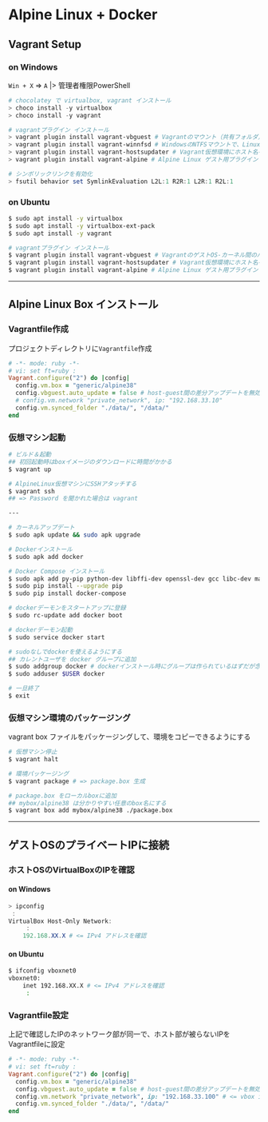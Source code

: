 # Alpine Linux + Docker

## Vagrant Setup

### on Windows
`Win + X` => `A` |> 管理者権限PowerShell

```powershell
# chocolatey で virtualbox, vagrant インストール
> choco install -y virtualbox
> choco install -y vagrant

# vagrantプラグイン インストール
> vagrant plugin install vagrant-vbguest # Vagrantのマウント（共有フォルダ）周りのエラーを解決するプラグイン
> vagrant plugin install vagrant-winnfsd # WindowsのNTFSマウントで、LinuxのNFSマウントを可能にするプラグイン
> vagrant plugin install vagrant-hostsupdater # Vagrant仮想環境にホスト名を設定するためのプラグイン
> vagrant plugin install vagrant-alpine # Alpine Linux ゲスト用プラグイン

# シンボリックリンクを有効化
> fsutil behavior set SymlinkEvaluation L2L:1 R2R:1 L2R:1 R2L:1
```

### on Ubuntu
```bash
$ sudo apt install -y virtualbox
$ sudo apt install -y virtualbox-ext-pack
$ sudo apt install -y vagrant

# vagrantプラグイン インストール
$ vagrant plugin install vagrant-vbguest # VagrantのゲストOS-カーネル間のバージョン不一致解決用プラグイン
$ vagrant plugin install vagrant-hostsupdater # Vagrant仮想環境にホスト名を設定するためのプラグイン
$ vagrant plugin install vagrant-alpine # Alpine Linux ゲスト用プラグイン
```

***

## Alpine Linux Box インストール

### Vagrantfile作成
プロジェクトディレクトリに`Vagrantfile`作成

```ruby
# -*- mode: ruby -*-
# vi: set ft=ruby :
Vagrant.configure("2") do |config|
  config.vm.box = "generic/alpine38"
  config.vbguest.auto_update = false # host-guest間の差分アップデートを無効化
  # config.vm.network "private_network", ip: "192.168.33.10"
  config.vm.synced_folder "./data/", "/data/"
end
```

### 仮想マシン起動
```bash
# ビルド＆起動
## 初回起動時はboxイメージのダウンロードに時間がかかる
$ vagrant up

# AlpineLinux仮想マシンにSSHアタッチする
$ vagrant ssh
## => Password を聞かれた場合は vagrant

---

# カーネルアップデート
$ sudo apk update && sudo apk upgrade

# Dockerインストール
$ sudo apk add docker

# Docker Compose インストール
$ sudo apk add py-pip python-dev libffi-dev openssl-dev gcc libc-dev make
$ sudo pip install --upgrade pip
$ sudo pip install docker-compose

# dockerデーモンをスタートアップに登録
$ sudo rc-update add docker boot

# dockerデーモン起動
$ sudo service docker start

# sudoなしでdockerを使えるようにする
## カレントユーザを docker グループに追加
$ sudo addgroup docker # dockerインストール時にグループは作られているはずだが念の為
$ sudo adduser $USER docker

# 一旦終了
$ exit
```

### 仮想マシン環境のパッケージング
vagrant box ファイルをパッケージングして、環境をコピーできるようにする

```bash
# 仮想マシン停止
$ vagrant halt

# 環境パッケージング
$ vagrant package # => package.box 生成

# package.box をローカルboxに追加
## mybox/alpine38 は分かりやすい任意のbox名にする
$ vagrant box add mybox/alpine38 ./package.box
```

***

## ゲストOSのプライベートIPに接続

### ホストOSのVirtualBoxのIPを確認

#### on Windows
```powershell
> ipconfig
 :
VirtualBox Host-Only Network:
     :
    192.168.XX.X # <= IPv4 アドレスを確認
```

#### on Ubuntu
```bash
$ ifconfig vboxnet0
vboxnet0:
    inet 192.168.XX.X # <= IPv4 アドレスを確認
     :
```

### Vagrantfile設定
上記で確認したIPのネットワーク部が同一で、ホスト部が被らないIPをVagrantfileに設定

```ruby
# -*- mode: ruby -*-
# vi: set ft=ruby :
Vagrant.configure("2") do |config|
  config.vm.box = "generic/alpine38"
  config.vbguest.auto_update = false # host-guest間の差分アップデートを無効化
  config.vm.network "private_network", ip: "192.168.33.100" # <= vbox ip が 192.168.33.1 の場合
  config.vm.synced_folder "./data/", "/data/"
end
```
